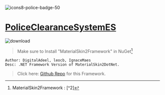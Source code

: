 ![icons8-police-badge-50](https://github.com/prince0010/PoliceClearanceIssuanceSystemES/assets/97717613/0d602afe-b659-418e-bfce-c6a1a87b3017)


# [PoliceClearanceSystemES](https://github.com/prince0010/PoliceClearanceIssuanceSystemES.git)
![download](https://github.com/prince0010/PoliceClearanceIssuanceSystemES/assets/97717613/dcca9789-04cb-4077-8c5d-1f07c9a56518)
> Make sure to Install "MaterialSkin2Framework" in NuGet[^1]
> [^1]: MaterialSkin2Framework : [^2]
```
Author: DigitalAdeel, leocb, IgnaceMaes
Desc: .NET Framework Version of MaterialSkin2DotNet.

```
> Click here: [Github Repo](https://github.com/DigitalAdeel/MaterialSkin2Framework) for this Framework.


